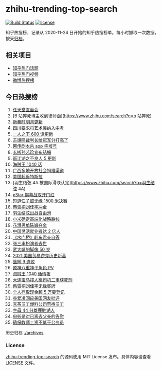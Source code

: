 # zhihu-trending-top-search

[![Build Status](https://github.com/justjavac/zhihu-trending-top-search/workflows/ci/badge.svg?branch=main)](https://github.com/justjavac/zhihu-trending-top-search/actions)
[![license](https://img.shields.io/github/license/justjavac/zhihu-trending-top-search)](https://github.com/justjavac/zhihu-trending-top-search/blob/main/LICENSE)

知乎热搜榜，记录从 2020-11-24 日开始的知乎热搜榜单。每小时抓取一次数据，按天[归档](./archives)。

## 相关项目

- [知乎热门话题](https://github.com/justjavac/zhihu-trending-hot-questions)
- [知乎热门视频](https://github.com/justjavac/zhihu-trending-hot-video)
- [微博热搜榜](https://github.com/justjavac/weibo-trending-hot-search)

## 今日热搜榜

<!-- BEGIN -->
<!-- 最后更新时间 Fri Feb 11 2022 16:15:08 GMT+0800 (China Standard Time) -->

1. [任天堂直面会](https://www.zhihu.com/search?q=任天堂)
1. [B 站猝死博主收到律师函](https://www.zhihu.com/search?q=b 站猝死)
1. [新秦时明月更新](https://www.zhihu.com/search?q=新秦时明月)
1. [四川要求将艺术类纳入中考](https://www.zhihu.com/search?q=四川中考)
1. [一人之下 600 话更新](https://www.zhihu.com/search?q=一人之下)
1. [苏翊鸣裁判长给冠军分打高了](https://www.zhihu.com/search?q=苏翊鸣裁判长)
1. [网传剧本杀 app 需版号](https://www.zhihu.com/search?q=剧本杀)
1. [玄彬孙艺珍宣布结婚](https://www.zhihu.com/search?q=玄彬孙艺珍)
1. [画江湖之不良人 5 更新](https://www.zhihu.com/search?q=画江湖)
1. [海贼王 1040 话](https://www.zhihu.com/search?q=海贼王)
1. [广西多地开放社会捐赠渠道](https://www.zhihu.com/search?q=广西开放社会捐赠渠道)
1. [美国起诉特斯拉](https://www.zhihu.com/search?q=美国起诉特斯拉)
1. [羽生结弦 4A 被国际滑联认定](https://www.zhihu.com/search?q=羽生结弦 4A)
1. [eStar 揭幕战取开门红](https://www.zhihu.com/search?q=estar)
1. [短道任子威无缘 1500 米决赛](https://www.zhihu.com/search?q=短道速滑)
1. [蔡雪桐刘佳宇冲金](https://www.zhihu.com/search?q=单板滑雪)
1. [羽生结弦出战自由滑](https://www.zhihu.com/search?q=花样滑冰)
1. [小米确定高端化战略路线](https://www.zhihu.com/search?q=小米高端化)
1. [花滑男单陈巍夺金](https://www.zhihu.com/search?q=花样滑冰)
1. [中国灵活就业者达 2 亿人](https://www.zhihu.com/search?q=灵活就业者)
1. [《水门桥》韩东君亲自答](https://www.zhihu.com/search?q=水门桥)
1. [张三丰扮演者去世](https://www.zhihu.com/search?q=张三丰扮演者)
1. [武大靖的脚像 50 岁](https://www.zhihu.com/search?q=武大靖)
1. [2021 美国贸易逆差历史新高](https://www.zhihu.com/search?q=美国贸易逆差)
1. [篮网 9 连败](https://www.zhihu.com/search?q=篮网)
1. [原神八重神子角色 PV](https://www.zhihu.com/search?q=原神)
1. [海贼王 1040 话情报](https://www.zhihu.com/search?q=海贼王)
1. [大连宝马撞人案司机二审获死刑](https://www.zhihu.com/search?q=大连宝马撞人案)
1. [蔡雪桐刘佳宇无缘奖牌](https://www.zhihu.com/search?q=单板滑雪)
1. [个人存取现金超 5 万要登记](https://www.zhihu.com/search?q=个人存取)
1. [谷爱凌回应美国网友批评](https://www.zhihu.com/search?q=谷爱凌回应)
1. [喜茶员工爆料公司苛待员工](https://www.zhihu.com/search?q=喜茶员工爆料)
1. [字母 44 分雄鹿胜湖人](https://www.zhihu.com/search?q=湖人)
1. [电影是对已离去父亲的告慰](https://www.zhihu.com/search?q=水门桥七连连长之子)
1. [确保教师工资不低于公务员](https://www.zhihu.com/search?q=确保教师工资不低于公务员)

<!-- END -->

历史归档 [./archives](./archives)

### License

[zhihu-trending-top-search](https://github.com/justjavac/zhihu-trending-top-search)
的源码使用 MIT License 发布。具体内容请查看 [LICENSE](./LICENSE) 文件。
